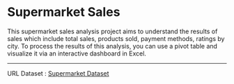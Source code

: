 # Supermarket Sales
This supermarket sales analysis project aims to understand the results of sales which include total sales, products sold, payment methods, ratings by city. To process the results of this analysis, you can use a pivot table and visualize it via an interactive dashboard in Excel.

---
URL Dataset : [Supermarket Dataset](https://www.kaggle.com/datasets/aungpyaeap/supermarket-sales)
